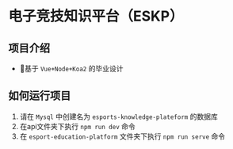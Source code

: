 # 电子竞技知识平台（ESKP）

## 项目介绍
* 🚀基于 `Vue+Node+Koa2` 的毕业设计

## 如何运行项目

1. 请在 `Mysql` 中创建名为 `esports-knowledge-plateform` 的数据库
2. 在api文件夹下执行 `npm run dev` 命令
3. 在 `esport-education-platform` 文件夹下执行 `npm run serve` 命令